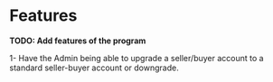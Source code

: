 # Features

**TODO: Add features of the program**

1- Have the Admin being able to upgrade a seller/buyer account to a standard seller-buyer account or downgrade. 
